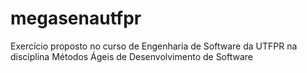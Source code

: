 # megasenautfpr
Exercício proposto no curso de Engenharia de Software da UTFPR na disciplina Métodos Ágeis de Desenvolvimento de Software
